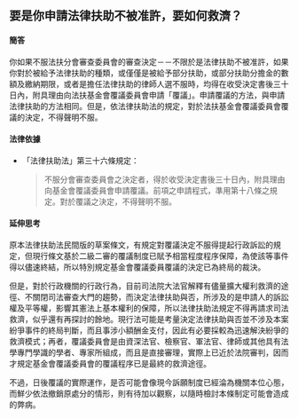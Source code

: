 ## 要是你申請法律扶助不被准許，要如何救濟？

#### 簡答

你如果不服法扶分會審查委員會的審查決定－－不限於是法律扶助不被准許，如果你對於被給予法律扶助的種類，或僅僅是被給予部分扶助，或部分扶助分擔金的數額及繳納期限，或者是擔任法律扶助的律師人選不服時，均得在收受決定書後三十日內，附具理由向法扶基金會覆議委員會申請「覆議」。申請覆議的方法，與申請法律扶助的方法相同。但是，依法律扶助法的規定，對於法扶基金會覆議委員會覆議的決定，不得聲明不服。

#### 法律依據

* 「法律扶助法」第三十六條規定：

   > 不服分會審查委員會之決定者，得於收受決定書後三十日內，附具理由向基金會覆議委員會申請覆議。前項之申請程式，準用第十八條之規定。對於覆議之決定，不得聲明不服。

#### 延伸思考

原本法律扶助法民間版的草案條文，有規定對覆議決定不服得提起行政訴訟的規定，但現行條文基於二級二審的覆議制度已賦予相當程度程序保障，為使該等事件得以儘速終結，所以特別規定基金會覆議委員覆議的決定已為終局的裁決。

但是，對於行政機關的行政行為，目前司法院大法官解釋有儘量擴大權利救濟的途徑、不關閉司法審查大門的趨勢，而決定法律扶助與否，所涉及的是申請人的訴訟權及平等權，影響其憲法上基本權利的保障，所以法律扶助法規定不得再請求司法救濟，似乎還有再探討的餘地。現行法可能是考量決定法律扶助與否並不涉及本案紛爭事件的終局判斷，而且事涉小額酬金支付，因此有必要採較為迅速解決紛爭的救濟模式；再者，覆議委員會是由資深法官、檢察官、軍法官、律師或其他具有法學專門學識的學者、專家所組成，而且是直接審理，實際上已近於法院審判，因而才規定基金會覆議委員會的覆議程序已是最終的救濟途徑。

不過，日後覆議的實際運作，是否可能會像現今訴願制度已經淪為機關本位心態，而鮮少依法撤銷原處分的情形，則有待加以觀察，以隨時檢討本條制定可能會造成的弊病。
